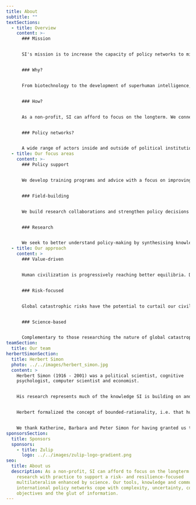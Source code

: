```yaml
---
title: About
subtitle: ""
textSections:
  - title: Overview
    content: >-
      ### Mission


      SI's mission is to increase the capacity of policy networks to mitigate global catastrophic risks and build resilience for civilization to flourish.


      ### Why?


      From biotechnology to the development of superhuman intelligence, humanity is facing emerging challenges of unprecedented scale. The existence of future generations with lives worth living depends on our civilization’s ability to safeguard them from global catastrophic risks. But the multilateralism needed to govern these low-probability, high-impact events is out of sight.


      ### How?


      As a non-profit, SI can afford to focus on the longterm. We connect research with practice to support a risk- and resilience-focused multilateralism enhanced by science. Our tools, knowledge and community help to cope with the glut of information, competing objectives, complexity and uncertainty. Based in Geneva, Switzerland, we support policy networks centred around the United Nations, the European Union and national governments.


      ### Policy networks?


      A wide range of actors inside and outside of political institutions contribute to the creation of policy: elected officials, bureaucrats, academics, civil society, lobbyists and more. It is this dynamic co-creation process SI seeks to support.
  - title: Our focus areas
    content: >-
      ### Policy support


      We develop training programs and advice with a focus on improving the collective capacity of policy networks to exchange information and coordinate in a timely manner.


      ### Field-building


      We build research collaborations and strengthen policy decisions by coordinating a network of longtermist policy actors and researchers who share knowledge and strategic insights.


      ### Research


      We seek to better understand policy-making by synthesising knowledge, formalizing system dynamics and empirically testing our hypotheses and tools for validity and usefulness.
  - title: Our approach
    content: >
      ### Value-driven


      Human civilization is progressively reaching better equilibria. Despite shocks, such as large-scale epidemics and world wars, people today are living longer and healthier than ever before. This progressive trend suggests that the future could be even better. We work to increase the chances of that happening.


      ### Risk-focused


      Global catastrophic risks have the potential to curtail our civilization's future and or reverse past progress. To build resilience to the most extreme shocks, humanity has to achieve resolute multilateral action. We support policy networks contributing to the governance of low-proability high-impact events.


      ### Science-based


      Complementary to those researching the nature of global catastrophic risks, we research the dynamics of the relevant policy networks. We unite knowledge on policy processes, human behaviour and extreme risks to test hypotheses for improving the relationship between research and policy to achieve resilience.
teamSection:
  title: Our team
herbertSimonSection:
  title: Herbert Simon
  photo: ../../images/herbert_simon.jpg
  content: >
    Herbert Simon (1916 - 2001) was a political scientist, cognitive
    psychologist, computer scientist and economist.


    His research represents much of the knowledge SI is building on and aims to contribute to.


    Herbert formalized the concept of bounded-rationality, i.e. that humans make decisions under uncertainty with cognitive constraints. In 1978, he received the Nobel Prize in Economics and a Turing Award in 1975. He is known for having seminally contributed to the fields of behavioural economics, public administration, complexity science and artificial intelligence.


    We thank Katherine, Barbara and Peter Simon for having granted us the honour of naming the Institute for Longterm Governance after their father.
sponsorsSection:
  title: Sponsors
  sponsors:
    - title: Zulip
      logo: ../../images/zulip-logo-gradient.png
seo:
  title: About us
  description: As a non-profit, SI can afford to focus on the longterm. We connect
    research with practice to support a risk- and resilience-focused
    multilateralism enhanced by science. Our tools, knowledge and community help
    international policy networks cope with complexity, uncertainty, competing
    objectives and the glut of information.
---
```

